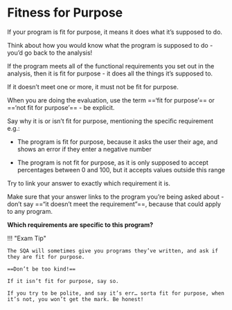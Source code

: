 # Fitness for Purpose

If your program is fit for purpose, it means it does what it’s supposed to do. 

Think about how you would know what the program is supposed to do - you’d go back to the analysis!

If the program meets all of the functional requirements you set out in the analysis, then it is fit for purpose - it does all the things it’s supposed to. 

If it doesn’t meet one or more, it must not be fit for purpose.

When you are doing the evaluation, use the term ==‘fit for purpose’== or ==‘not fit for purpose’== - be explicit. 

Say why it is or isn’t fit for purpose, mentioning the specific requirement e.g.:

* The program is fit for purpose, because it asks the user their age, and shows an error if they enter a negative number
  
* The program is not fit for purpose, as it is only supposed to accept percentages between 0 and 100, but it accepts values outside this range
  
Try to link your answer to exactly which requirement it is. 

Make sure that your answer links to the program you’re being asked about - don’t say ==“it doesn’t meet the requirement”==, because that could apply to any program. 

**Which requirements are specific to this program?**

!!! "Exam Tip"

    The SQA will sometimes give you programs they’ve written, and ask if they are fit for purpose. 
    
    ==Don’t be too kind!== 
    
    If it isn’t fit for purpose, say so. 
    
    If you try to be polite, and say it’s err… sorta fit for purpose, when it’s not, you won’t get the mark. Be honest!
